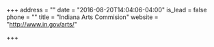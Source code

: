 +++
address = ""
date = "2016-08-20T14:04:06-04:00"
is_lead = false
phone = ""
title = "Indiana Arts Commision"
website = "http://www.in.gov/arts/"

+++
